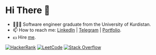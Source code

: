 # Hi There 👋

- 🧑🏻‍💻 Software engineer graduate from the University of Kurdistan.
- 📫 How to reach me: [LinkedIn](https://www.linkedin.com/in/eqbalamini/) | [Telegram](https://t.me/amininejade) | [Portfolio](http://eqba1.github.io).
- 💵 Hire [me](mailto:amininejade@gmail.com).

<a href='https://www.hackerrank.com/eqba1'>![HackerRank](https://img.shields.io/badge/-Hackerrank-2EC866?style=for-the-badge&logo=HackerRank&logoColor=white)</a>
<a href='https://www.leetcode.com/eqba1'>![LeetCode](https://img.shields.io/badge/LeetCode-000000?style=for-the-badge&logo=LeetCode&logoColor=#d16c06)</a>
<a href='https://stackoverflow.com/users/10669892/eqbal-amininejad'>![Stack Overflow](https://img.shields.io/badge/-Stackoverflow-FE7A16?style=for-the-badge&logo=stack-overflow&logoColor=white)</a>

<!--a>[![Top Langs](https://github-readme-stats.vercel.app/api/top-langs/?username=eqba1&layout=compact)](https://github.com/anuraghazra/github-readme-stats)</a-->

<!--p align="left"> <img src="https://komarev.com/ghpvc/?username=eqba1" alt="eqbal"/> </p-->

